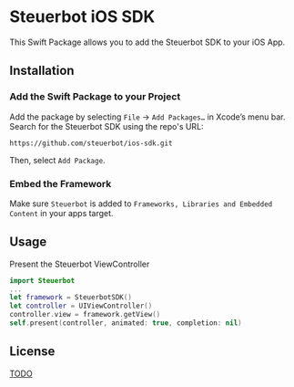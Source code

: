 # Steuerbot iOS SDK

This Swift Package allows you to add the Steuerbot SDK to your iOS App.

## Installation

### Add the Swift Package to your Project
Add the package by selecting `File` → `Add Packages…` in Xcode’s menu bar. Search for the Steuerbot SDK using the repo's URL:

```console
https://github.com/steuerbot/ios-sdk.git
```

Then, select `Add Package`.

### Embed the Framework

Make sure `Steuerbot` is added to `Frameworks, Libraries and Embedded Content` in your apps target.


## Usage

Present the Steuerbot ViewController
```swift
import Steuerbot
...
let framework = SteuerbotSDK()
let controller = UIViewController()
controller.view = framework.getView()
self.present(controller, animated: true, completion: nil)
```

## License
[TODO](https://todo.de)
